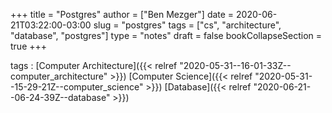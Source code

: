 +++
title = "Postgres"
author = ["Ben Mezger"]
date = 2020-06-21T03:22:00-03:00
slug = "postgres"
tags = ["cs", "architecture", "database", "postgres"]
type = "notes"
draft = false
bookCollapseSection = true
+++

tags
: [Computer Architecture]({{< relref "2020-05-31--16-01-33Z--computer_architecture" >}}) [Computer Science]({{< relref "2020-05-31--15-29-21Z--computer_science" >}}) [Database]({{< relref "2020-06-21--06-24-39Z--database" >}})
